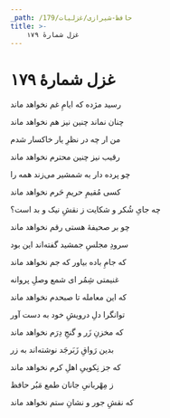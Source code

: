 ```yaml
---
_path: /حافظ-شیرازی/غزلیات/179
title: >-
    غزل شمارهٔ ۱۷۹
---
```

# غزل شمارهٔ ۱۷۹

<div class="b" id="bn1"><div class="m1"><p>رسید مژده که ایامِ غم نخواهد ماند</p></div>
<div class="m2"><p>چنان نماند چنین نیز هم نخواهد ماند</p></div></div>
<div class="b" id="bn2"><div class="m1"><p>من ار چه در نظرِ یار خاکسار شدم</p></div>
<div class="m2"><p>رقیب نیز چنین محترم نخواهد ماند</p></div></div>
<div class="b" id="bn3"><div class="m1"><p>چو پرده دار به شمشیر می‌زند همه را</p></div>
<div class="m2"><p>کسی مُقیمِ حریمِ حَرم نخواهد ماند</p></div></div>
<div class="b" id="bn4"><div class="m1"><p>چه جایِ شُکر و شکایت ز نقشِ نیک و بد است؟</p></div>
<div class="m2"><p>چو بر صحیفهٔ هستی رقم نخواهد ماند</p></div></div>
<div class="b" id="bn5"><div class="m1"><p>سرودِ مجلسِ جمشید گفته‌اند این بود</p></div>
<div class="m2"><p>که جامِ باده بیاور که جم نخواهد ماند</p></div></div>
<div class="b" id="bn6"><div class="m1"><p>غنیمتی شِمُر ای شمع وصلِ پروانه</p></div>
<div class="m2"><p>که این معامله تا صبحدم نخواهد ماند</p></div></div>
<div class="b" id="bn7"><div class="m1"><p>توانگرا دلِ درویشِ خود به دست آور</p></div>
<div class="m2"><p>که مخزنِ زَر و گنجِ دِرَم نخواهد ماند</p></div></div>
<div class="b" id="bn8"><div class="m1"><p>بدین رَواقِ زَبَرجَد نوشته‌اند به زر</p></div>
<div class="m2"><p>که جز نِکوییِ اهلِ کرم نخواهد ماند</p></div></div>
<div class="b" id="bn9"><div class="m1"><p>ز مِهْربانیِ جانان طمع مَبُر حافظ</p></div>
<div class="m2"><p>که نقشِ جور و نشانِ ستم نخواهد ماند</p></div></div>
